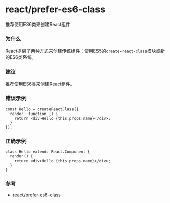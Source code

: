 # react/prefer-es6-class

推荐使用ES6类来创建React组件

### 为什么

React提供了两种方式来创建传统组件：使用ES5的`create-react-class`模块或新的ES6类系统。

### 建议

推荐使用ES6类来创建React组件。

### 错误示例

```tsx
const Hello = createReactClass({
  render: function () {
    return <div>Hello {this.props.name}</div>;
  }
});
```

### 正确示例

```tsx
class Hello extends React.Component {
  render() {
    return <div>Hello {this.props.name}</div>;
  }
}
```

### 参考

- [react/prefer-es6-class](https://eslint.org/docs/rules/react/prefer-es6-class)
